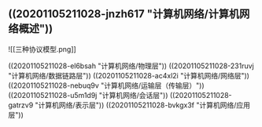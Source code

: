 ## ((20201105211028-jnzh617 "计算机网络/计算机网络概述"))

![[三种协议模型.png]]

((20201105211028-el6bsah "计算机网络/物理层"))
((20201105211028-231ruvj "计算机网络/数据链路层"))
((20201105211028-ac4xl2i "计算机网络/网络层"))
((20201105211028-nebuq9v "计算机网络/运输层（传输层）"))
((20201105211028-u5m1d9j "计算机网络/会话层"))
((20201105211028-gatrzv9 "计算机网络/表示层"))
((20201105211028-bvkgx3f "计算机网络/应用层"))
